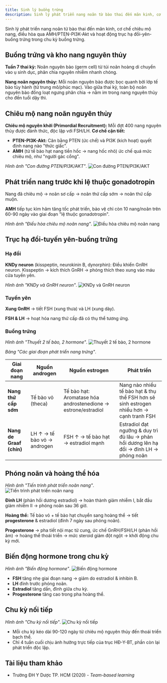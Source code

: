 ```yaml
---
title: Sinh lý buồng trứng
description: Sinh lý phát triển nang noãn từ bào thai đến mãn kinh, cơ chế chiêu mộ nang, điều hòa qua AMH/PTEN-PI3K-Akt và hoạt động trục hạ đồi-yên-buồng trứng trong chu kỳ buồng trứng.
---
```


Sinh lý phát triển nang noãn từ bào thai đến mãn kinh, cơ chế chiêu mộ nang, điều hòa qua AMH/PTEN-PI3K-Akt và hoạt động trục hạ đồi-yên-buồng trứng trong chu kỳ buồng trứng.

## Buồng trứng và kho nang nguyên thủy

**Tuần 7 thai kỳ:** Noãn nguyên bào (germ cell) từ túi noãn hoàng di chuyển vào ụ sinh dục, phân chia nguyên nhiễm nhanh chóng.

**Nang noãn nguyên thủy:** Mỗi noãn nguyên bào được bọc quanh bởi lớp tế bào tùy hành (từ trung mô/phúc mạc). Vào giữa thai kỳ, toàn bộ noãn nguyên bào đồng loạt ngưng phân chia → nằm im trong nang nguyên thủy cho đến tuổi dậy thì.

## Chiêu mộ nang noãn nguyên thủy

**Chiêu mộ nguyên khởi (Primordial Recruitment):** Mỗi đợt 400 nang nguyên thủy được đánh thức, độc lập với FSH/LH. **Cơ chế cận tiết:**

- **PTEN-PI3K-Akt:** Cân bằng PTEN (ức chế) và PI3K (kích hoạt) quyết định nang nào "thức giấc".
- **AMH** (từ tế bào hạt nang tiền hốc → nang hốc nhỏ) ức chế quá mức chiêu mộ, như "người gác cổng".<br>

_Hình ảnh "Con đường PTEN/PI3K/AKT"_.
![Con đường PTEN/PI3K/AKT](./_images/sinh-ly/con-duong-pten-pi3k-akt.png)

## Phát triển nang trước khi lệ thuộc gonadotropin

Nang đã chiêu mộ → noãn sơ cấp → noãn thứ cấp sớm → noãn thứ cấp muộn.

**AMH** tiếp tục kìm hãm tăng tốc phát triển, bảo vệ chỉ còn 10 nang/noãn trên 60-90 ngày vào giai đoạn "lệ thuộc gonadotropin".

_Hình ảnh "Điều hòa chiêu mộ noãn nang"_.
![Điều hòa chiêu mộ noãn nang](./_images/sinh-ly/dieu-hoa-chieu-mo-noan-nang.png)

## Trục hạ đồi-tuyến yên-buồng trứng

### Hạ đồi

**KNDy neuron** (kisspeptin, neurokinin B, dynorphin): Điều khiển GnRH neuron. Kisspeptin → kích thích GnRH → phóng thích theo xung vào máu cửa tuyến yên.

_Hình ảnh "KNDy và GnRH neuron"_.
![KNDy và GnRH neuron](./_images/sinh-ly/lien-quan-giua-kndy-neutron-va-gnrh-neutro.png)

### Tuyến yên

**Xung GnRH** → tiết FSH (xung thưa) và LH (xung dày).

**FSH & LH** → hoạt hóa nang thứ cấp đã có thụ thể tương ứng.

### Buồng trứng

_Hình ảnh "Thuyết 2 tế bào, 2 hormone"_.
![Thuyết 2 tế bào, 2 hormone](./_images/sinh-ly/thuyet-2-te-bai-2-hormone.png)

_Bảng "Các giai đoạn phát triển nang trứng"_.

| Giai đoạn nang           | Nguồn androgen              | Nguồn estrogen                                                | Phát triển                                                                               |
| ------------------------ | --------------------------- | ------------------------------------------------------------- | ---------------------------------------------------------------------------------------- |
| **Nang thứ cấp sớm**     | Tế bào vỏ (theca)           | Tế bào hạt: Aromatase hóa androstenedione → estrone/estradiol | Nang nào nhiều tế bào hạt & thụ thể FSH hơn sẽ sinh estrogen nhiều hơn → cạnh tranh FSH  |
| **Nang de Graaf (chín)** | LH ↑ → tế bào vỏ → androgen | FSH ↑ → tế bào hạt → estradiol mạnh                           | Estradiol đạt ngưỡng & duy trì đủ lâu → phản hồi dương lên hạ đồi → đỉnh LH → phóng noãn |

## Phóng noãn và hoàng thể hóa

_Hình ảnh "Tiến trình phát triển noãn nang"_.
![Tiến trình phát triển noãn nang](./_images/sinh-ly/tien-trinh-phat-trien-cua-noan-nang.png)

**Đỉnh LH** (phản hồi dương estradiol) → hoàn thành giảm nhiễm I, bắt đầu giảm nhiễm II → phóng noãn sau 36 giờ.

**Hoàng thể:** Tế bào vỏ + tế bào hạt chuyển sang hoàng thể → tiết **progesterone** & estradiol (đỉnh 7 ngày sau phóng noãn).

**Progesterone** → pha tiết nội mạc tử cung, ức chế GnRH/FSH/LH (phản hồi âm) → hoàng thể thoái triển → mức steroid giảm đột ngột → khởi động chu kỳ mới.

## Biến động hormone trong chu kỳ

_Hình ảnh "Biến động hormone"_.
![Biến động hormone](./_images/sinh-ly/bien-dong-cua-cac-hormon-tuyen-yen-va-steroids-sinh-duc-trong-chu-ky-buong-trung.png)

- **FSH** tăng nhẹ giai đoạn nang → giảm do estradiol & inhibin B.
- **LH** đỉnh trước phóng noãn.
- **Estradiol** tăng dần, đỉnh giữa chu kỳ.
- **Progesterone** tăng cao trong pha hoàng thể.

## Chu kỳ nối tiếp

_Hình ảnh "Chu kỳ nối tiếp"_.
![Chu kỳ nối tiếp](./_images/sinh-ly/cac-chu-ky-buong-trung-noi-tiep-nhau.png)

- Mỗi chu kỳ kéo dài 90-120 ngày từ chiêu mộ nguyên thủy đến thoái triển bạch thể.
- Chỉ 4 tuần cuối chịu ảnh hưởng trực tiếp của trục HĐ-Y-BT, phần còn lại phát triển độc lập.

## Tài liệu tham khảo

- Trường ĐH Y Dược TP. HCM (2020) - _Team-based learning_
